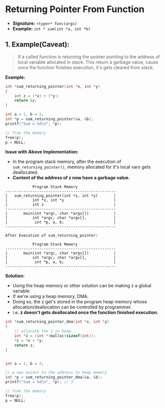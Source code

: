# Returning Pointer From Function

-   **Signature:** `<type>* func(args)`
-   **Example:** `int * sum(int *a, int *b)`

## 1. Example(Caveat):

> If a called function is returning the pointer pointing to the address of local variable allocated in stack.
> This return a garbage value, cause once the function finishes execution, it's gets cleared from stack.

**Example:**

```c
int *sum_returning_pointer(int *x, int *y)
{
    int z = (*x) + (*y);
    return &z;
}

int a = 1, b = 2;
int *p = sum_returning_pointer(&a, &b);
printf("Sum = %d\n", *p);

// free the memory
free(p);
p = NULL;
```

**Issue with Above Implementation:**

-   In the program stack memory, after the execution of `sum_returning_pointer()`, memory allocated for it's local vars gets deallocated.
-   **Content of the address of z now have a garbage value.**

```text
            Program Stack Memory
-------------------------------------------------
|   sum_returning_pointer(int *x, int *y)       |
|           int *x, int *y                      |
|           int z                               |
-------------------------------------------------
|       main(int *argc, char *argv[])           |
|           int *argc; char *argv[],            |
|            int *p, a, b;                      |
-------------------------------------------------

After Execution of sum_returning_pointer:

            Program Stack Memory
-------------------------------------------------
|       main(int *argc, char *argv[])           |
|           int *argc; char *argv[],            |
|            int *p, a, b;                      |
-------------------------------------------------
```

**Solution:**

-   Using the heap memory or other solution can be making z a global variable.
-   If we're using a heap memory, DMA.
-   Doing so, the z get's stored in the program heap memory whose allocation/deallocation can be controlled by programmer.
-   i.e. **z doesn't gets deallocated once the function finished execution.**

```c
int *sum_returning_pointer_dma(int *x, int *y)
{
    // allocate the z in heap.
    int *z = (int *)malloc(sizeof(int));
    *z = *x + *y;
    return z;
}


int a = 1, b = 2;

// p now points to the address in heap memory
int *p = sum_returning_pointer_dma(&a, &b);
printf("Sum = %d\n", *p); // 3

// free the memory
free(p);
p = NULL;
```

